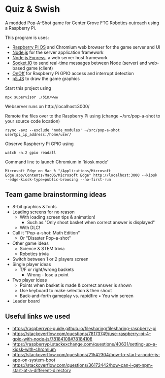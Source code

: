 # Quiz & Swish

A modded Pop-A-Shot game for Center Grove FTC Robotics outreach using a Raspberry Pi.

This program is uses:
 * [Raspberry Pi OS](https://www.raspberrypi.com/software/) and Chromium web browser for the game server and UI
 * [Node.js](https://nodejs.org/en) for the server application framework
 * [Node.js Express](https://expressjs.com/), a web server host framework
 * [Socket.IO](https://socket.io/) to send real-time messages between Node (server) and web-based game (client)
 * [OnOff](https://github.com/fivdi/onoff) for Raspberry Pi GPIO access and interrupt detection
 * [p5.JS](https://p5js.org/) to draw the game graphics


Start this project using
```
npx supervisor ./bin/www
```

Webserver runs on http://localhost:3000/

Remote the files over to the Raspberry Pi using (change ~/src/pop-a-shot to your source code location)
```
rsync -avz --exclude 'node_modules' ~/src/pop-a-shot  user@pi_ip_address:/home/user/
```

Observe Raspberry Pi GPIO using
```
watch -n.2 gpio readall
```

Command line to launch Chromium in 'kiosk mode'
```
Microsoft Edge on Mac % "/Applications/Microsoft Edge.app/Contents/MacOS/Microsoft Edge" http://localhost:3000 --kiosk  --edge-kiosk-type=public-browsing --no-first-run
```

## Team game brainstorming ideas
* 8-bit graphics & fonts
* Loading screens for no reason
  * With loading screen tips & animation!
    * Such as "Only shoot basket when correct answer is displayed"
   * With DLC!
* Call it "Pop-a-shot: Math Edition"
  * Or "Disaster Pop-a-shot"
* Other game ideas
  * Science & STEM trivia
  * Robotics trivia
* Switch between 1 or 2 players screen
* Single player ideas
  * T/F or right/wrong baskets
    * Wrong - lose a point
* Two player ideas
    * Points when basket is made & correct answer is shown
    * Use keyboard to make selection & then shoot
    * Back-and-forth gameplay vs. rapidfire
• You win screen
* Leader board

## Useful links we used
* https://raspberrypi-guide.github.io/filesharing/filesharing-raspberry-pi
* https://stackoverflow.com/questions/78173749/use-raspberry-pi-4-gpio-with-node-js/78184108#78184108
* https://raspberrypi.stackexchange.com/questions/40631/setting-up-a-kiosk-with-chromium
* https://stackoverflow.com/questions/21542304/how-to-start-a-node-js-app-on-system-boot
* https://stackoverflow.com/questions/36172442/how-can-i-get-npm-start-at-a-different-directory


